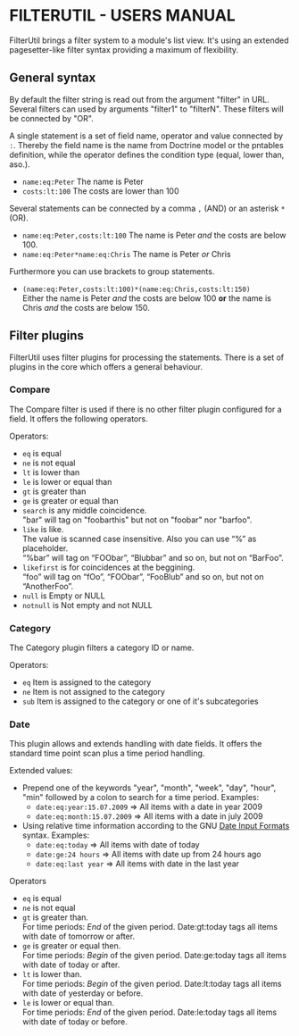 
# FILTERUTIL - USERS MANUAL #

FilterUtil brings a filter system to a module's list view. It's using an extended
pagesetter­-like filter syntax providing a maximum of flexibility.


## General syntax ##

By default the filter string is read out from the argument "filter" in URL.
Several filters can used by arguments "filter1" to "filterN". These filters will be connected by "OR".

A single statement is a set of field name, operator and value connected by `:`.
Thereby the field name is the name from Doctrine model or the pntables definition,
while the operator defines the condition type (equal, lower than, aso.).

- `name:eq:Peter` The name is Peter
- `costs:lt:100` The costs are lower than 100

Several statements can be connected by a comma `,` (AND) or an asterisk `*` (OR).

- `name:eq:Peter,costs:lt:100`
  The name is Peter *and* the costs are below 100.
- `name:eq:Peter*name:eq:Chris`
  The name is Peter *or* Chris

Furthermore you can use brackets to group statements.

- `(name:eq:Peter,costs:lt:100)*(name:eq:Chris,costs:lt:150)`  
  Either the name is Peter _and_ the costs are below 100 __or__ the name is Chris
  _and_ the costs are below 150.


## Filter plugins ##

FilterUtil uses filter plugins for processing the statements.
There is a set of plugins in the core which offers a general behaviour.

### Compare ###

The Compare filter is used if there is no other filter plugin configured for a field.
It offers the following operators.

Operators:

- `eq` is equal
- `ne` is not equal
- `lt` is lower than
- `le` is lower or equal than
- `gt` is greater than
- `ge` is greater or equal than
- `search` is any middle coincidence.  
  "bar" will tag on "foobarthis" but not on "foobar" nor "barfoo".
- `like` is like.  
  The value is scanned case insensitive. Also you can use “%” as placeholder.  
  “%bar” will tag on “FOObar”, “Blubbar” and so on, but not on “BarFoo”.
- `likefirst` is for coincidences at the beggining.  
  “foo” will tag on “fOo”, “FOObar”, “FooBlub” and so on, but not on “AnotherFoo”.
- `null` is Empty or NULL
- `notnull` is Not empty and not NULL

### Category ###

The Category plugin filters a category ID or name.

Operators:

- `eq` Item is assigned to the category
- `ne` Item is not assigned to the category
- `sub` Item is assigned to the category or one of it's subcategories

### Date ###

This plugin allows and extends handling with date fields.
It offers the standard time point scan plus a time period handling.

Extended values:

- Prepend one of the keywords "year", "month", "week", "day", "hour", "min"
  followed by a colon to search for a time period. Examples:
  * `date:eq:year:15.07.2009` => All items with a date in year 2009
  * `date:eq:month:15.07.2009` => All items with a date in july 2009
- Using relative time information according to the GNU [Date Input Formats](http://www.gnu.org/software/tar/manual/html_node/tar_113.html) syntax.
  Examples:
  * `date:eq:today` => All items with date of today
  * `date:ge:­24 hours` => All items with date up from 24 hours ago
  * `date:eq:last year` => All items with date in the last year

Operators

- `eq` is equal
- `ne` is not equal
- `gt` is greater than.  
  For time periods: *End* of the given period. Date:gt:today tags all items with date of tomorrow or after.
- `ge` is greater or equal then.  
  For time periods: *Begin* of the given period. Date:ge:today tags all items with date of today or after.
- `lt` is lower than.  
  For time periods: *Begin* of the given period. Date:lt:today tags all items with date of yesterday or before.
- `le` is lower or equal than.  
  For time periods: *End* of the given period. Date:le:today tags all items with date of today or before.
